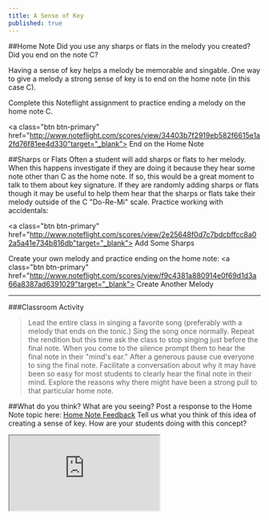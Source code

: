 ```yaml
---
title: A Sense of Key
published: true
---
```


##Home Note
Did you use any sharps or flats in the melody you created?  Did you end on the note C?

Having a sense of key helps a melody be memorable and singable. One way to give a melody a strong sense of key is to end on the home note (in this case C).

Complete this Noteflight assignment to practice ending a melody on the home note C.

<a class="btn btn-primary" href="http://www.noteflight.com/scores/view/34403b7f2919eb582f6615e1a2fd76f81ee4d330"target="_blank"><i class="fa fa-music"></i> End on the Home Note</a>


##Sharps or Flats
Often a student will add sharps or flats to her melody. When this happens investigate if they are doing it because they hear some note other than C as the home note. If so, this would be a great moment to talk to them about key signature. If they are randomly adding sharps or flats though it may be useful to help them hear that the sharps or flats take their melody outside of the C "Do-Re-Mi" scale. 
Practice working with accidentals:

<a class="btn btn-primary" href="http://www.noteflight.com/scores/view/2e25648f0d7c7bdcbffcc8a02a5a41e734b816db"target="_blank"><i class="fa fa-music"></i> Add Some Sharps</a>

Create your own melody and practice ending on the home note:
<a class="btn btn-primary" href="http://www.noteflight.com/scores/view/f9c4381a880914e0f69d1d3a66a8387ad6391029"target="_blank"><i class="fa fa-music"></i> Create Another Melody</a>

___
###Classroom Activity
>Lead the entire class in singing a favorite song (preferably with a melody that ends on the tonic.) Sing the song once normally. Repeat the rendition but this time ask the class to stop singing just before the final note. When you come to the silence prompt them to hear the final note in their "mind's ear."  After a generous pause cue everyone to sing the final note. Facilitate a conversation about why it may have been so easy for most students to clearly hear the final note in their mind. Explore the reasons why there might have been a strong pull to that particular home note. 

##What do you think? What are you seeing?
Post a response to the Home Note topic here: <a class="btn btn-primary" target="_blank" href="http://discourse.yciw.net/t/giving-a-melody-a-sense-of-key/55?u=matt"><i class="fa fa-weixin"></i> Home Note Feedback</a>   Tell us what you think of this idea of creating a sense of key. How are your students doing with this concept?

<iframe src="http://discourse.yciw.net/t/introduce-yourself-and-say-hello/21?u=matt"> width="100%" height="600px"</iframe>



